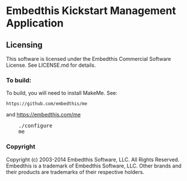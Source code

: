 Embedthis Kickstart Management Application
===

Licensing
---

This software is licensed under the Embedthis Commercial Software License.  See LICENSE.md for details.

### To build:

To build, you will need to install MakeMe. See:

    https://github.com/embedthis/me
and
    https://embedthis.com/me

<pre>
    ./configure
    me
</pre>

### Copyright

Copyright (c) 2003-2014 Embedthis Software, LLC. All Rights Reserved.
Embedthis is a trademark of Embedthis Software, LLC. Other brands and 
their products are trademarks of their respective holders.
